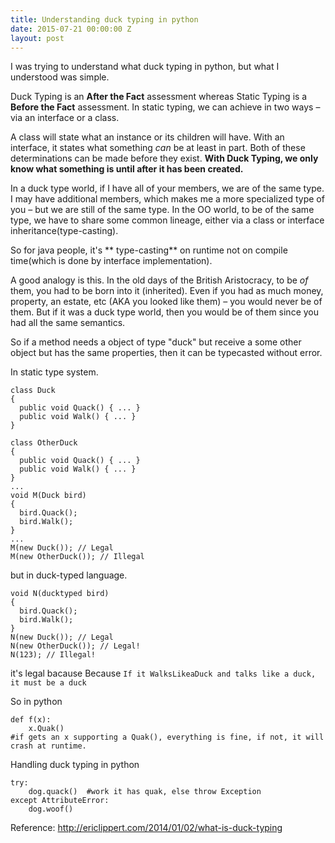 ```yaml
---
title: Understanding duck typing in python
date: 2015-07-21 00:00:00 Z
layout: post
---
```


I was trying to understand what duck typing in python, but what I understood was simple.

Duck Typing is an **After the Fact** assessment whereas Static Typing is a **Before the Fact** assessment. In static typing, we can achieve in two ways – via an interface or a class. 

A class will state what an instance or its children will have. With an interface, it states what something *can* be at least in part. Both of these determinations can be made before they exist. **With Duck Typing, we only know what something is until after it has been created.**

In a duck type world, if I have all of your members, we are of the same type. I may have additional members, which makes me a more specialized type of you – but we are still of the same type. In the OO world, to be of the same type, we have to share some common lineage, either via a class or interface inheritance(type-casting).

So for java people, it's ** type-casting** on runtime not on compile time(which is done by interface implementation).

A good analogy is this. In the old days of the British Aristocracy, to be *of* them, you had to be born into it (inherited). Even if you had as much money, property, an estate, etc (AKA you looked like them) – you would never be of them. But if it was a duck type world, then you would be of them since you had all the same semantics.

So if a method needs a object of type "duck" but receive a some other object but has the same properties, then it can be typecasted without error.


In static type system.

    class Duck
    {
      public void Quack() { ... }
      public void Walk() { ... }
    }

    class OtherDuck
    {
      public void Quack() { ... }
      public void Walk() { ... }
    }
    ...
    void M(Duck bird)
    {
      bird.Quack();
      bird.Walk();
    }
    ...
    M(new Duck()); // Legal
    M(new OtherDuck()); // Illegal


but in duck-typed language.

    void N(ducktyped bird)
    {
      bird.Quack();
      bird.Walk();
    }
    N(new Duck()); // Legal
    N(new OtherDuck()); // Legal!
    N(123); // Illegal! 


it's legal bacause Because `If it WalksLikeaDuck and talks like a duck, it must be a duck`

So in python

    def f(x):
        x.Quak()
    #if gets an x supporting a Quak(), everything is fine, if not, it will crash at runtime.



Handling duck typing in python

    try:
        dog.quack()  #work it has quak, else throw Exception
    except AttributeError:
        dog.woof()


Reference: <a href="http://ericlippert.com/2014/01/02/what-is-duck-typing" target="_blank" >http://ericlippert.com/2014/01/02/what-is-duck-typing</a>
